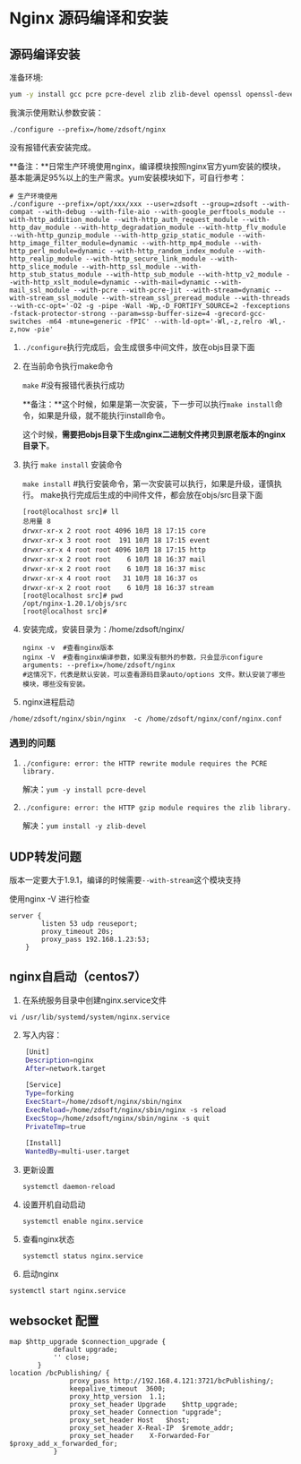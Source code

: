 # Nginx 源码编译和安装

## 源码编译安装

准备环境:

```sh
yum -y install gcc pcre pcre-devel zlib zlib-devel openssl openssl-devel
```

我演示使用默认参数安装：

```
./configure --prefix=/home/zdsoft/nginx
```

没有报错代表安装完成。

**备注：**日常生产环境使用nginx，编译模块按照nginx官方yum安装的模块，基本能满足95%以上的生产需求。yum安装模块如下，可自行参考：

```shell
# 生产环境使用
./configure --prefix=/opt/xxx/xxx --user=zdsoft --group=zdsoft --with-compat --with-debug --with-file-aio --with-google_perftools_module --with-http_addition_module --with-http_auth_request_module --with-http_dav_module --with-http_degradation_module --with-http_flv_module --with-http_gunzip_module --with-http_gzip_static_module --with-http_image_filter_module=dynamic --with-http_mp4_module --with-http_perl_module=dynamic --with-http_random_index_module --with-http_realip_module --with-http_secure_link_module --with-http_slice_module --with-http_ssl_module --with-http_stub_status_module --with-http_sub_module --with-http_v2_module --with-http_xslt_module=dynamic --with-mail=dynamic --with-mail_ssl_module --with-pcre --with-pcre-jit --with-stream=dynamic --with-stream_ssl_module --with-stream_ssl_preread_module --with-threads --with-cc-opt='-O2 -g -pipe -Wall -Wp,-D_FORTIFY_SOURCE=2 -fexceptions -fstack-protector-strong --param=ssp-buffer-size=4 -grecord-gcc-switches -m64 -mtune=generic -fPIC' --with-ld-opt='-Wl,-z,relro -Wl,-z,now -pie'
```

1. `./configure`执行完成后，会生成很多中间文件，放在objs目录下面

2. 在当前命令执行make命令

   `make` #没有报错代表执行成功

   **备注：**这个时候，如果是第一次安装，下一步可以执行`make install`命令，如果是升级，就不能执行install命令。

   这个时候，**需要把objs目录下生成nginx二进制文件拷贝到原老版本的nginx目录下**。

3. 执行 `make install` 安装命令

   `make install` #执行安装命令，第一次安装可以执行，如果是升级，谨慎执行。
   make执行完成后生成的中间件文件，都会放在objs/src目录下面

   ```shell
   [root@localhost src]# ll
   总用量 8
   drwxr-xr-x 2 root root 4096 10月 18 17:15 core
   drwxr-xr-x 3 root root  191 10月 18 17:15 event
   drwxr-xr-x 4 root root 4096 10月 18 17:15 http
   drwxr-xr-x 2 root root    6 10月 18 16:37 mail
   drwxr-xr-x 2 root root    6 10月 18 16:37 misc
   drwxr-xr-x 4 root root   31 10月 18 16:37 os
   drwxr-xr-x 2 root root    6 10月 18 16:37 stream
   [root@localhost src]# pwd
   /opt/nginx-1.20.1/objs/src
   [root@localhost src]# 
   ```

4. 安装完成，安装目录为：/home/zdsoft/nginx/

   ```shell
   nginx -v  #查看nginx版本
   nginx -V  #查看nginx编译参数，如果没有额外的参数，只会显示configure arguments: --prefix=/home/zdsoft/nginx
   #这情况下，代表是默认安装，可以查看源码目录auto/options 文件。默认安装了哪些模块，哪些没有安装。
   ```

5. nginx进程启动

```shell
/home/zdsoft/nginx/sbin/nginx  -c /home/zdsoft/nginx/conf/nginx.conf
```

### 遇到的问题

1. `./configure: error: the HTTP rewrite module requires the PCRE library.`

   解决：`yum -y install pcre-devel`

2. `./configure: error: the HTTP gzip module requires the zlib library.`

   解决：`yum install -y zlib-devel`





## UDP转发问题

版本一定要大于1.9.1，编译的时候需要` --with-stream `这个模块支持

使用nginx -V 进行检查

```
server {
        listen 53 udp reuseport;
        proxy_timeout 20s;
        proxy_pass 192.168.1.23:53;
    }

```

## nginx自启动（centos7）

1. 在系统服务目录中创建nginx.service文件

`vi /usr/lib/systemd/system/nginx.service`

2. 写入内容：

```sh
	[Unit]
	Description=nginx
	After=network.target
	
	[Service]
	Type=forking
	ExecStart=/home/zdsoft/nginx/sbin/nginx
	ExecReload=/home/zdsoft/nginx/sbin/nginx -s reload
	ExecStop=/home/zdsoft/nginx/sbin/nginx -s quit
	PrivateTmp=true
	
	[Install]
	WantedBy=multi-user.target
```

3. 更新设置

   `systemctl daemon-reload`

4. 设置开机自动启动

   `systemctl enable nginx.service`

5. 查看nginx状态

   `systemctl status nginx.service`

6.  启动nginx

   `systemctl start nginx.service`



## websocket 配置

```nginx
map $http_upgrade $connection_upgrade {
           default upgrade;
           '' close;
       }
location /bcPublishing/ {
               proxy_pass http://192.168.4.121:3721/bcPublishing/;
               keepalive_timeout  3600;
               proxy_http_version  1.1;
               proxy_set_header Upgrade    $http_upgrade;
               proxy_set_header Connection "upgrade";
               proxy_set_header Host   $host;
               proxy_set_header X-Real-IP  $remote_addr;
               proxy_set_header    X-Forwarded-For $proxy_add_x_forwarded_for;
           }
```

 